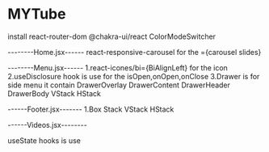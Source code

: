 # MYTube

install 
react-router-dom 
@chakra-ui/react
ColorModeSwitcher


--------Home.jsx------
react-responsive-carousel for the ={carousel slides}

--------Menu.jsx------
1.react-icones/bi={BiAlignLeft} for the icon  
2.useDisclosure  hook is use for  the isOpen,onOpen,onClose 
3.Drawer is for side menu it contain
   DrawerOverlay
   DrawerContent
   DrawerHeader
   DrawerBody
   VStack
   HStack

------Footer.jsx-------
1.Box
  Stack
  VStack
  HStack
  
  
 ------Videos.jsx--------
 
 useState hooks is use
